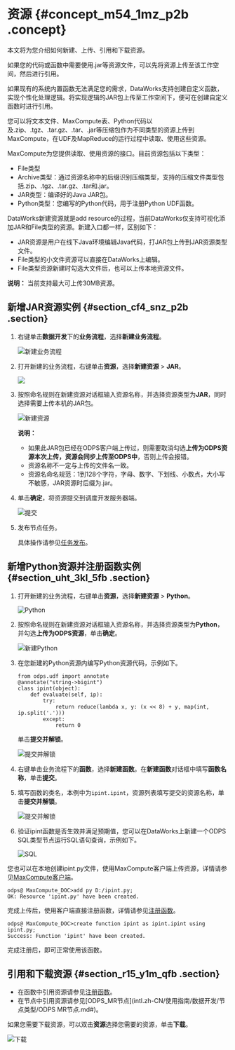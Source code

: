 # 资源 {#concept_m54_1mz_p2b .concept}

本文将为您介绍如何新建、上传、引用和下载资源。

如果您的代码或函数中需要使用.jar等资源文件，可以先将资源上传至该工作空间，然后进行引用。

如果现有的系统内置函数无法满足您的需求，DataWorks支持创建自定义函数，实现个性化处理逻辑。将实现逻辑的JAR包上传至工作空间下，便可在创建自定义函数时进行引用。

您可以将文本文件、MaxCompute表、Python代码以及.zip、.tgz、.tar.gz、.tar、.jar等压缩包作为不同类型的资源上传到MaxCompute，在UDF及MapReduce的运行过程中读取、使用这些资源。

MaxCompute为您提供读取、使用资源的接口。目前资源包括以下类型：

-   File类型
-   Archive类型：通过资源名称中的后缀识别压缩类型，支持的压缩文件类型包括.zip、.tgz、.tar.gz、.tar和.jar。
-   JAR类型：编译好的Java JAR包。
-   Python类型：您编写的Python代码，用于注册Python UDF函数。

DataWorks新建资源就是add resource的过程，当前DataWorks仅支持可视化添加JAR和File类型的资源。新建入口都一样，区别如下：

-   JAR资源是用户在线下Java环境编辑Java代码，打JAR包上传到JAR资源类型文件。
-   File类型的小文件资源可以直接在DataWorks上编辑。
-   File类型资源新建时勾选大文件后，也可以上传本地资源文件。

**说明：** 当前支持最大可上传30MB资源。

## 新增JAR资源实例 {#section_cf4_snz_p2b .section}

1.  右键单击**数据开发**下的**业务流程**，选择**新建业务流程**。

    ![新建业务流程](http://static-aliyun-doc.oss-cn-hangzhou.aliyuncs.com/assets/img/16288/15651475877643_zh-CN.png)

2.  打开新建的业务流程，右键单击**资源**，选择**新建资源** \> **JAR**。

    ![](http://static-aliyun-doc.oss-cn-hangzhou.aliyuncs.com/assets/img/16306/156514758710247_zh-CN.png)

3.  按照命名规则在新建资源对话框输入资源名称，并选择资源类型为**JAR**，同时选择需要上传本机的JAR包。

    ![新建资源](http://static-aliyun-doc.oss-cn-hangzhou.aliyuncs.com/assets/img/16294/15651475877721_zh-CN.png)

    **说明：** 

    -   如果此JAR包已经在ODPS客户端上传过，则需要取消勾选**上传为ODPS资源本次上传，资源会同步上传至ODPS中**，否则上传会报错。
    -   资源名称不一定与上传的文件名一致。
    -   资源名命名规范：1到128个字符，字母、数字、下划线、小数点，大小写不敏感，JAR资源时后缀为.jar。
4.  单击**确定**，将资源提交到调度开发服务器端。

    ![提交](http://static-aliyun-doc.oss-cn-hangzhou.aliyuncs.com/assets/img/16294/15651475887722_zh-CN.png)

5.  发布节点任务。

    具体操作请参见[任务发布](intl.zh-CN/使用指南/数据开发/发布管理/任务发布.md#)。


## 新增Python资源并注册函数实例 {#section_uht_3kl_5fb .section}

1.  打开新建的业务流程，右键单击**资源**，选择**新建资源** \> **Python**。

    ![Python](http://static-aliyun-doc.oss-cn-hangzhou.aliyuncs.com/assets/img/16306/156514758833536_zh-CN.png)

2.  按照命名规则在新建资源对话框输入资源名称，并选择资源类型为**Python**，并勾选**上传为ODPS资源**，单击**确定**。

    ![新建Python](http://static-aliyun-doc.oss-cn-hangzhou.aliyuncs.com/assets/img/16306/156514758854612_zh-CN.png)

3.  在您新建的Python资源内编写Python资源代码，示例如下。

    ``` {#codeblock_a6r_w0o_e5h .language-python}
    from odps.udf import annotate
    @annotate("string->bigint")
    class ipint(object):
        def evaluate(self, ip):
            try:
                return reduce(lambda x, y: (x << 8) + y, map(int, ip.split('.')))
            except:
                return 0
    ```

    单击**提交并解锁**。

    ![提交并解锁](http://static-aliyun-doc.oss-cn-hangzhou.aliyuncs.com/assets/img/16306/156514758833537_zh-CN.png)

4.  右键单击业务流程下的**函数**，选择**新建函数**。在**新建函数**对话框中填写**函数名称**，单击**提交**。
5.  填写函数的类名，本例中为`ipint.ipint`，资源列表填写提交的资源名称，单击**提交并解锁**。

    ![提交并解锁](http://static-aliyun-doc.oss-cn-hangzhou.aliyuncs.com/assets/img/16306/156514758833538_zh-CN.png)

6.  验证ipint函数是否生效并满足预期值，您可以在DataWorks上新建一个ODPS SQL类型节点运行SQL语句查询，示例如下。

    ![SQL](http://static-aliyun-doc.oss-cn-hangzhou.aliyuncs.com/assets/img/16306/156514758833539_zh-CN.png)


您也可以在本地创建ipint.py文件，使用MaxCompute客户端上传资源，详情请参见[MaxCompute客户端](../../../../intl.zh-CN/工具及下载/客户端.md#)。

``` {#codeblock_ttr_2f0_9uk}
odps@ MaxCompute_DOC>add py D:/ipint.py;
OK: Resource 'ipint.py' have been created.                
```

完成上传后，使用客户端直接注册函数，详情请参见[注册函数](../../../../intl.zh-CN/开发/常用命令/函数操作.md#)。

``` {#codeblock_tam_d95_7d2}
odps@ MaxCompute_DOC>create function ipint as ipint.ipint using ipint.py;
Success: Function 'ipint' have been created.           
```

完成注册后，即可正常使用该函数。

## 引用和下载资源 {#section_r15_y1m_qfb .section}

-   在函数中引用资源请参见[注册函数](intl.zh-CN/使用指南/数据开发/业务流程/注册函数.md#)。
-   在节点中引用资源请参见[ODPS\_MR节点](intl.zh-CN/使用指南/数据开发/节点类型/ODPS MR节点.md#)。

如果您需要下载资源，可以双击**资源**选择您需要的资源，单击**下载**。

![下载](http://static-aliyun-doc.oss-cn-hangzhou.aliyuncs.com/assets/img/16306/156514758921241_zh-CN.png)

